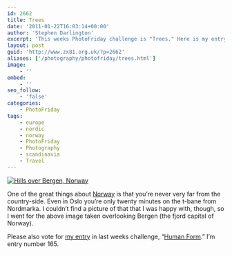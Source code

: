 ```yaml
---
id: 2662
title: Trees
date: '2011-01-22T16:03:14+00:00'
author: 'Stephen Darlington'
excerpt: 'This weeks PhotoFriday challenge is "Trees." Here is my entry.'
layout: post
guid: 'http://www.zx81.org.uk/?p=2662'
aliases: ['/photography/photofriday/trees.html']
image:
    - ''
embed:
    - ''
seo_follow:
    - 'false'
categories:
    - PhotoFriday
tags:
    - europe
    - nordic
    - norway
    - PhotoFriday
    - Photography
    - scandinavia
    - Travel
---
```


[![Hills over Bergen, Norway](https://i0.wp.com/farm6.staticflickr.com/5041/5195616272_e9b92e16b2.jpg?resize=500%2C334)](http://www.flickr.com/photos/stephendarlington/5195616272/ "Hills over Bergen, Norway by stephendarlington, on Flickr")

One of the great things about [Norway](/travel/norway.html) is that you’re never very far from the country-side. Even in Oslo you’re only twenty minutes on the t-bane from Nordmarka. I couldn’t find a picture of that that I was happy with, though, so I went for the above image taken overlooking Bergen (the fjord capital of Norway).

Please also vote for [my entry](/photography/photofriday/human-form.html) in last weeks challenge, “[Human Form](http://www.photofriday.com/linkviewer.php?id=1049).” I’m entry number 165.